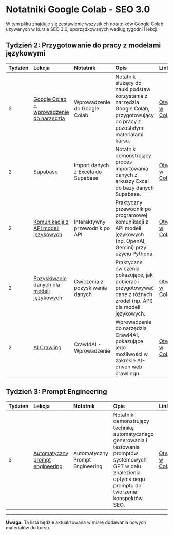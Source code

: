 # Notatniki Google Colab - SEO 3.0

W tym pliku znajduje się zestawienie wszystkich notatników Google Colab używanych w kursie SEO 3.0, uporządkowanych według tygodni i lekcji.

## Tydzień 2: Przygotowanie do pracy z modelami językowymi

| Tydzień | Lekcja | Notatnik | Opis | Link |
| :------ | :----- | :------- | :--- | :--- |
| 2 | [Google Colab - wprowadzenie do narzędzia](Materialy_z_lekcji/Tydzień_2_przygotowanie_do_pracy_z_modelami_językowymi/README.md#lekcja-google-colab---wprowadzenie-do-narzędzia) | Wprowadzenie do Google Colab | Notatnik służący do nauki podstaw korzystania z narzędzia Google Colab, przygotowujący do pracy z pozostałymi materiałami kursu. | [Otwórz w Colab](https://colab.research.google.com/drive/1bi7TZAq_1Kr0fH5kDKluJSkRu8jRyMpJ?usp=sharing) |
| 2 | [Supabase](Materialy_z_lekcji/Tydzień_2_przygotowanie_do_pracy_z_modelami_językowymi/README.md#lekcja-supabase) | Import danych z Excela do Supabase | Notatnik demonstrujący proces importowania danych z arkuszy Excel do bazy danych Supabase. | [Otwórz w Colab](https://colab.research.google.com/drive/1NE7AbjT3H81fcsu-uMpv-qXeduWKtPxA?authuser=0#scrollTo=ovOxY2nY5Zdt) |
| 2 | [Komunikacja z API modeli językowych](Materialy_z_lekcji/Tydzień_2_przygotowanie_do_pracy_z_modelami_językowymi/README.md#lekcja-komunikacja-z-api-modeli-językowych) | Interaktywny przewodnik po API | Praktyczny przewodnik po programowej komunikacji z API modeli językowych (np. OpenAI, Gemini) przy użyciu Pythona. | [Otwórz w Colab](https://colab.research.google.com/drive/1O8ueKXMOqn0S2yanBHD4XJrBmixVeRAL?usp=sharing) |
| 2 | [Pozyskiwanie danych dla modeli językowych](Materialy_z_lekcji/Tydzień_2_przygotowanie_do_pracy_z_modelami_językowymi/README.md#lekcja-pozyskiwanie-danych-dla-modeli-językowych) | Ćwiczenia z pozyskiwania danych | Praktyczne ćwiczenia pokazujące, jak pobierać i przygotowywać dane z różnych źródeł (np. API) dla modeli językowych. | [Otwórz w Colab](https://colab.research.google.com/drive/1eI7_Te5IZBOh-hvxFnHJVRNrfgFAAqa7#scrollTo=WMUMmKCBrYXK) |
| 2 | [AI Crawling](Materialy_z_lekcji/Tydzień_2_przygotowanie_do_pracy_z_modelami_językowymi/README.md#lekcja-ai-crawling) | Crawl4AI - Wprowadzenie | Wprowadzenie do narzędzia Crawl4AI, pokazujące jego możliwości w zakresie AI-driven web crawlingu. | [Otwórz w Colab](https://colab.research.google.com/drive/1dgALAwthnxbpaUu_0p5xf08W45JrLvdt?usp=sharing) |

## Tydzień 3: Prompt Engineering

| Tydzień | Lekcja | Notatnik | Opis | Link |
| :------ | :----- | :------- | :--- | :--- |
| 3 | [Automatyczny prompt engineering](Materialy_z_lekcji/Tydzień_3_Prompt_Engineering/README.md#lekcja-automatyczny-prompt-engineering) | Automatyczny Prompt Engineering | Notatnik demonstrujący technikę automatycznego generowania i testowania promptów systemowych GPT w celu znalezienia optymalnego promptu do tworzenia konspektów SEO. | [Otwórz w Colab](https://colab.research.google.com/drive/1HCzAn1J5PgPPU9DtbcpwDUPDwY9sSwiM?usp=sharing) |

---

**Uwaga:** Ta lista będzie aktualizowana w miarę dodawania nowych materiałów do kursu. 